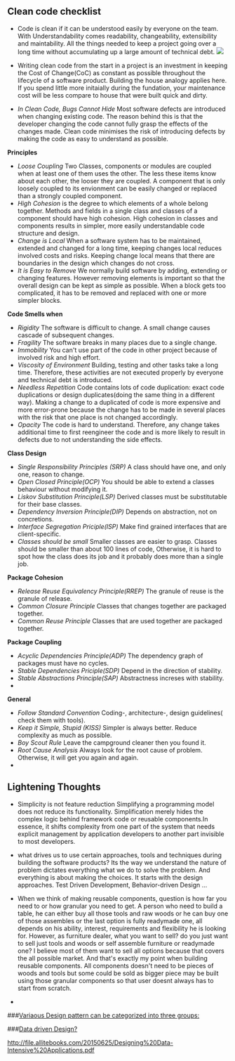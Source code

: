 Clean code checklist
---


* Code is clean if it can be understood easily by everyone on the team. With Understandability comes readability, changeability, extensibility and maintability. All the things needed to keep a project going over a long time without accumulating up a large amount of technical debt.
![](https://github.com/bhochhi/design-pattern-guide/blob/master/why-clean-code.png)

* Writing clean code from the start in a project is an investment in keeping the Cost of Change(CoC) as constant as possible throughout the lifecycle of a software product. Building the house analogy applies here. If you spend little more initaially during the fundation, your maintenance cost will be less compare to house that were built quick and dirty.
* _In Clean Code, Bugs Cannot Hide_ Most software defects are introduced when changing existing code. The reason behind this is that the developer changing the code cannot fully grasp the effects of the changes made. Clean code minimises the risk of introducing defects by making the code as easy to understand as possible.

__Principles__

*  _Loose Coupling_ Two Classes, components or modules are coupled when at least one of them uses the other. The less these items know about each other, the looser they are coupled. A component that is only loosely coupled to its envionment can be easily changed or replaced than a strongly coupled component.
*  _High Cohesion_ is the degree to which elements of a whole belong together. Methods and fields in a single class and classes of a component should have high cohesion. High cohesion in classes and components results in simpler, more easily understandable code structure and design.
*  _Change is Local_ When a software system has to be maintained, extended and changed for a long time, keeping changes local reduces involved costs and risks. Keeping change local means that there are boundaries in the design which changes do not cross.
*  _It is Easy to Remove_ We normally build software by adding, extending or changing features. However removing elements is important so that the overall design can be kept as simple as possible. When a block gets too complicated, it has to be removed and replaced with one or more simpler blocks. 

__Code Smells when__
* _Rigidity_ The software is difficult to change. A small change causes cascade of subsequent changes.
* _Fragility_ The software breaks in many places due to a single change.
* _Immobility_ You can't use part of the code in other project because of involved risk and high effort.
* _Viscosity of Environment_ Building, testing and other tasks take a long time. Therefore, these activities are not executed properly by everyone and technical debt is introduced.
* _Needless Repetition_ Code contains lots of code duplication: exact code duplications or design duplicates(doing the same thing in a different way). Making a change to a duplicated of code is more expensive and more error-prone because the change has to be made in several places with the risk that one place is not changed accordingly.
* _Opacity_ The code is hard to understand. Therefore, any change takes additional time to first reengineer the code and is more likely to result in defects due to not understanding the side effects.

__Class Design__
* _Single Responsibility Principles (SRP)_ A class should have one, and only one, reason to change.
* _Open Closed Principle(OCP)_ You should be able to extend a classes behaviour without modifying it.
* _Liskov Substitution Principle(LSP)_ Derived classes must be substitutable for their base classes.
* _Dependency Inversion Principle(DIP)_ Depends on abstraction, not on concretions.
* _Interface Segregation Priciple(ISP)_ Make find grained interfaces that are client-specific.
* _Classes should be small_ Smaller classes are easier to grasp. Classes should be smaller than about 100 lines of code, Otherwise, it is hard to spot how the class does its job and it probably does more than a single job.

__Package Cohesion__
* _Release Reuse Equivalency Principle(RREP)_ The granule of reuse is the granule of release.
* _Common Closure Principle_ Classes that changes together are packaged together.
* _Common Reuse Principle_ Classes that are used together are packaged together.

__Package Coupling__
* _Acyclic Dependencies Principle(ADP)_ The dependency graph of packages must have no cycles. 
* _Stable Dependencies Priciple(SDP)_ Depend in the direction of stability.
* _Stable Abstractions Principle(SAP)_ Abstractness increses with stability.
* 
__General__
* _Follow Standard Convention_ Coding-, architecture-, design guidelines( check them with tools).
* _Keep it Simple, Stupid (KISS)_ Simpler is always better. Reduce complexity as much as possible.
* _Boy Scout Rule_ Leave the campground cleaner then you found it.
* _Root Cause Analysis_ Always look for the root cause of problem. Otherwise, it will get you again and again.
*



Lightening Thoughts
---
* Simplicity is not feature reduction
 Simplifying a programming model does not reduce its functionality. Simplification merely hides the complex logic behind framework code or reusable components.In essence, it shifts complexity from one part of the system that needs explicit management by application developers to another part invisible to most developers. 

*  what drives us to use certain approaches, tools and techniques during building the software products? Its the way we understand the nature of problem dictates everything what we do to solve the problem. And everything is about making the choices. It starts with the design approaches. Test Driven Development, Behavior-driven Design ...
*  When we think of making reusable components, question is how far you need to or how granular you need to get. A person who need to build a table, he can either buy all those tools and raw woods or he can buy one of those assembles or the last option is fully readymade one, all depends on his ability, interest, requirements and flexibility he is looking for. However, as furniture dealer, what you want to sell? do you just want to sell just tools and woods or self assemble furniture or readymade one? I believe most of them want to sell all options because that covers the all possible market. And that's exactly my point when building reusable components. All components doesn't need to be pieces of woods and tools but some could be sold as bigger piece may be built using those granular components so that user doesnt always has to start from scratch. 
*  





###[Variaous Design pattern can be categorized into three groups:](https://github.com/bhochhi/design-pattern-guide/wiki/Various-Design-patterns)

   
   
###[Data driven Design?](https://github.com/bhochhi/design-pattern-guide/wiki/data-driven-design) 








http://file.allitebooks.com/20150625/Designing%20Data-Intensive%20Applications.pdf



